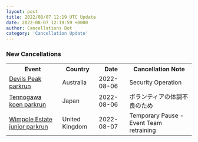 ```yaml
---
layout: post
title: 2022/08/07 12:19 UTC Update
date: 2022-08-07 12:19:59 +0000
author: Cancellations Bot
category: 'Cancellation Update'
---
```


<h3>New Cancellations</h3>
<div class='hscrollable'>
<table style='width: 100%'>
    <tr>
        <th>Event</th>
        <th>Country</th>
        <th>Date</th>
        <th>Cancellation Note</th>
    </tr>
    <tr>
        <td><a href="">Devils Peak parkrun</a></td>
        <td>Australia</td>
        <td>2022-08-06</td>
        <td>Security Operation</td>
    </tr>
    <tr>
        <td><a href="https://www.parkrun.jp/tennogawakoen">Tennogawa koen parkrun</a></td>
        <td>Japan</td>
        <td>2022-08-06</td>
        <td>ボランティアの体調不良のため</td>
    </tr>
    <tr>
        <td><a href="https://www.parkrun.org.uk/wimpoleestate-juniors">Wimpole Estate junior parkrun</a></td>
        <td>United Kingdom</td>
        <td>2022-08-07</td>
        <td>Temporary Pause - Event Team retraining</td>
    </tr>
</table>
</div>
